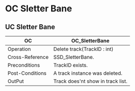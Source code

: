 # OC Sletter Bane
## UC Sletter Bane
|OC|OC_SletterBane
|----|----|
|Operation|Delete track(TrackID : int)
Cross-Reference| SSD_SletterBane.
Preconditions| TrackID exists.
Post-Conditions| A track instance was deleted.
OutPut | Track does'nt show in track list.